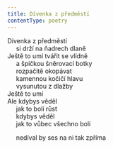 ```yaml
---
title: Dívenka z předměstí
contentType: poetry
---
```


<section>

Dívenka z předměstí  
     si drží na ňadrech dlaně  
Ještě to umí tvářit se vlídně  
     a špičkou šněrovací botky  
     rozpačitě okopávat  
     kamennou kočičí hlavu  
     vysunutou z dlažby  
Ještě to umí  
Ale kdybys věděl  
     jak to bolí růst  
     kdybys věděl  
     jak to vůbec všechno bolí

     nedíval by ses na ni tak zpříma

</section>
